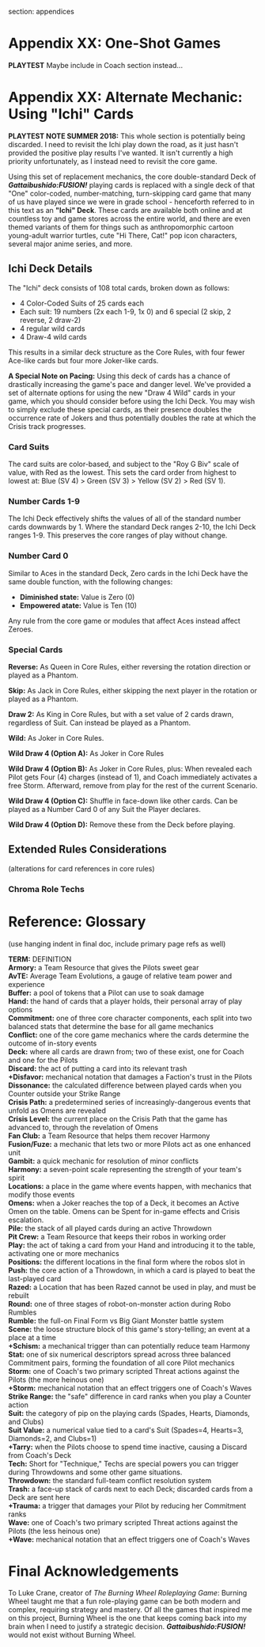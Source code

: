 section: appendices


# Appendix XX: One-Shot Games

**PLAYTEST** Maybe include in Coach section instead...


# Appendix XX: Alternate Mechanic: Using "Ichi" Cards

**PLAYTEST NOTE SUMMER 2018:** This whole section is potentially being discarded. I need to revisit the Ichi play down the road, as it just hasn't provided the positive play results I've wanted. It isn't currently a high priority unfortunately, as I instead need to revisit the core game.

Using this set of replacement mechanics, the core double-standard Deck of ***Gattaibushido:FUSION!*** playing cards is replaced with a single deck of that "One" color-coded, number-matching, turn-skipping card game that many of us have played since we were in grade school - henceforth referred to in this text as an **"Ichi" Deck**. These cards are available both online and at countless toy and game stores across the entire world, and there are even themed variants of them for things such as anthropomorphic cartoon young-adult warrior turtles, cute "Hi There, Cat!" pop icon characters, several major anime series, and more.


## Ichi Deck Details

The "Ichi" deck consists of 108 total cards, broken down as follows:

* 4 Color-Coded Suits of 25 cards each
* Each suit: 19 numbers (2x each 1-9, 1x 0) and 6 special (2 skip, 2 reverse, 2 draw-2)
* 4 regular wild cards
* 4 Draw-4 wild cards

This results in a similar deck structure as the Core Rules, with four fewer Ace-like cards but four more Joker-like cards.

**A Special Note on Pacing:** Using this deck of cards has a chance of drastically increasing the game's pace and danger level. We've provided a set of alternate options for using the new "Draw 4 Wild" cards in your game, which you should consider before using the Ichi Deck. You may wish to simply exclude these special cards, as their presence doubles the occurrence rate of Jokers and thus potentially doubles the rate at which the Crisis track progresses.


### Card Suits

The card suits are color-based, and subject to the "Roy G Biv" scale of value, with Red as the lowest. This sets the card order from highest to lowest at: Blue (SV 4) > Green (SV 3) > Yellow (SV 2) > Red (SV 1).


### Number Cards 1-9

The Ichi Deck effectively shifts the values of all of the standard number cards downwards by 1. Where the standard Deck ranges 2-10, the Ichi Deck ranges 1-9. This preserves the core ranges of play without change.


### Number Card 0

Similar to Aces in the standard Deck, Zero cards in the Ichi Deck have the same double function, with the following changes:

* **Diminished state:** Value is Zero (0)
* **Empowered atate:** Value is Ten (10)

Any rule from the core game or modules that affect Aces instead affect Zeroes.


### Special Cards

**Reverse:** As Queen in Core Rules, either reversing the rotation direction or played as a Phantom.

**Skip:** As Jack in Core Rules, either skipping the next player in the rotation or played as a Phantom.

**Draw 2:** As King in Core Rules, but with a set value of 2 cards drawn, regardless of Suit. Can instead be played as a Phantom.

**Wild:** As Joker in Core Rules.

**Wild Draw 4 (Option A):** As Joker in Core Rules

**Wild Draw 4 (Option B):** As Joker in Core Rules, plus: When revealed each Pilot gets Four (4) charges (instead of 1), and Coach immediately activates a free Storm. Afterward, remove from play for the rest of the current Scenario.

**Wild Draw 4 (Option C):** Shuffle in face-down like other cards. Can be played as a Number Card 0 of any Suit the Player declares.

**Wild Draw 4 (Option D):** Remove these from the Deck before playing.


## Extended Rules Considerations

(alterations for card references in core rules)


### Chroma Role Techs






# Reference: Glossary

(use hanging indent in final doc, include primary page refs as well)

**TERM:** DEFINITION  
**Armory:** a Team Resource that gives the Pilots sweet gear  
**AvTE:** Average Team Evolutions, a gauge of relative team power and experience  
**Buffer:** a pool of tokens that a Pilot can use to soak damage  
**Hand:** the hand of cards that a player holds, their personal array of play options  
**Commitment:** one of three core character components, each split into two balanced stats that determine the base for all game mechanics  
**Conflict:** one of the core game mechanics where the cards determine the outcome of in-story events  
**Deck:** where all cards are drawn from; two of these exist, one for Coach and one for the Pilots  
**Discard:** the act of putting a card into its relevant trash  
**+Disfavor:** mechanical notation that damages a Faction's trust in the Pilots  
**Dissonance:** the calculated difference between played cards when you Counter outside your Strike Range  
**Crisis Path:** a predetermined series of increasingly-dangerous events that unfold as Omens are revealed  
**Crisis Level:** the current place on the Crisis Path that the game has advanced to, through the revelation of Omens  
**Fan Club:** a Team Resource that helps them recover Harmony  
**Fusion/Fuze:** a mechanic that lets two or more Pilots act as one enhanced unit  
**Gambit:** a quick mechanic for resolution of minor conflicts  
**Harmony:** a seven-point scale representing the strength of your team's spirit  
**Locations:** a place in the game where events happen, with mechanics that modify those events  
**Omens:** when a Joker reaches the top of a Deck, it becomes an Active Omen on the table. Omens can be Spent for in-game effects and Crisis escalation.  
**Pile:** the stack of all played cards during an active Throwdown  
**Pit Crew:** a Team Resource that keeps their robos in working order  
**Play:** the act of taking a card from your Hand and introducing it to the table, activating one or more mechanics  
**Positions:** the different locations in the final form where the robos slot in  
**Push:** the core action of a Throwdown, in which a card is played to beat the last-played card  
**Razed:** a Location that has been Razed cannot be used in play, and must be rebuilt  
**Round:** one of three stages of robot-on-monster action during Robo Rumbles  
**Rumble:** the full-on Final Form vs Big Giant Monster battle system  
**Scene:** the loose structure block of this game's story-telling; an event at a place at a time  
**+Schism:** a mechanical trigger than can potentially reduce team Harmony  
**Stat:** one of six numerical descriptors spread across three balanced Commitment pairs, forming the foundation of all core Pilot mechanics  
**Storm:** one of Coach's two primary scripted Threat actions against the Pilots (the more heinous one)  
**+Storm:** mechanical notation that an effect triggers one of Coach's Waves  
**Strike Range:** the "safe" difference in card ranks when you play a Counter action  
**Suit:** the category of pip on the playing cards (Spades, Hearts, Diamonds, and Clubs)  
**Suit Value:** a numerical value tied to a card's Suit (Spades=4, Hearts=3, Diamonds=2, and Clubs=1)  
**+Tarry:** when the Pilots choose to spend time inactive, causing a Discard from Coach's Deck  
**Tech:** Short for "Technique," Techs are special powers you can trigger during Throwdowns and some other game situations.  
**Throwdown:** the standard full-team conflict resolution system  
**Trash:** a face-up stack of cards next to each Deck; discarded cards from a Deck are sent here  
**+Trauma:** a trigger that damages your Pilot by reducing her Commitment ranks  
**Wave:** one of Coach's two primary scripted Threat actions against the Pilots (the less heinous one)  
**+Wave:** mechanical notation that an effect triggers one of Coach's Waves  


# Final Acknowledgements

To Luke Crane, creator of *The Burning Wheel Roleplaying Game*: Burning Wheel taught me that a fun role-playing game can be both modern and complex, requiring strategy and mastery. Of all the games that inspired me on this project, Burning Wheel is the one that keeps coming back into my brain when I need to justify a strategic decision. ***Gattaibushido:FUSION!*** would not exist without Burning Wheel.
